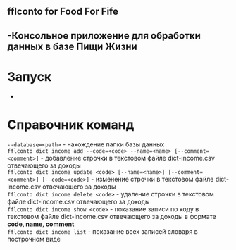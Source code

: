 ## fflconto for Food For Fife
-Консольное приложение для обработки данных в базе Пищи Жизни
-

# Запуск
-

# Справочник команд
`--database=<path>` - нахождение папки базы данных  
`fflconto dict income add --code=<code> --name=<name> [--comment=<comment>]` - добавление строчки в текстовом файле dict-income.csv отвечающего за доходы  
`fflconto dict income update <code> [--name=<name>] [--comment=<comment>] [--code=<code>]` - изменение строчки в текстовом файле dict-income.csv отвечающего за доходы  
`fflconto dict income delete <code>` - удаление строчки в текстовом файле dict-income.csv отвечающего за доходы  
`fflconto dict income show <code>` - показание записи по коду в текстовом файле dict-income.csv отвечающего за доходы в формате **code, name, comment**  
`fflconto dict income list` - показание всех записей словаря в построчном виде  

